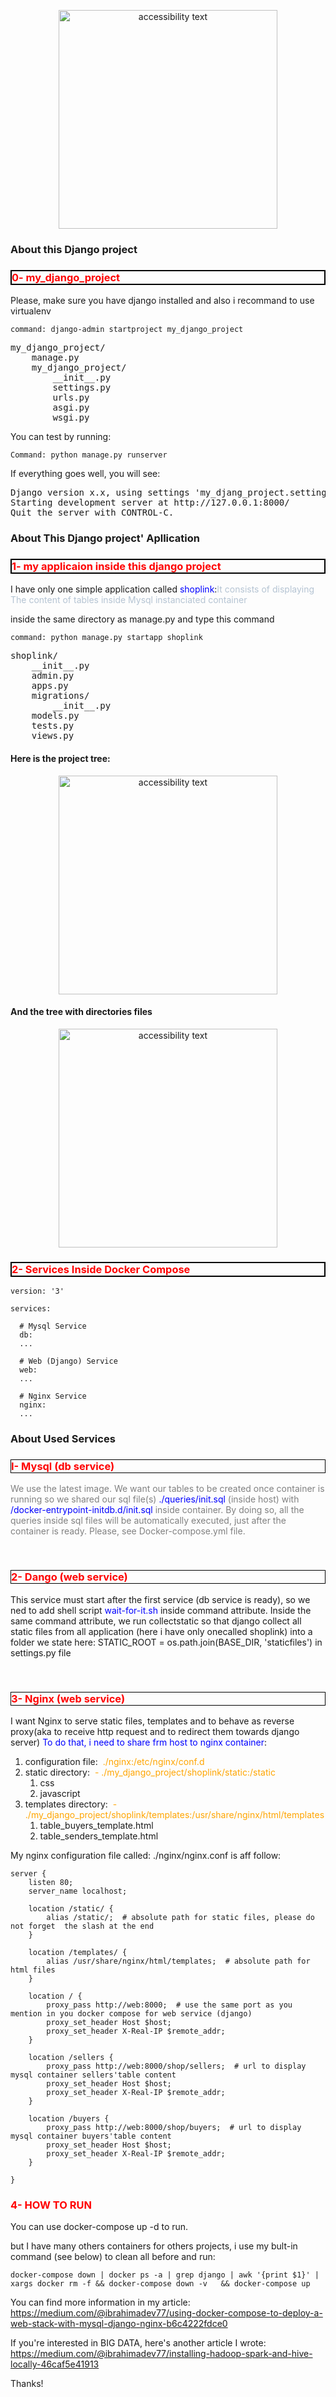 <p align="center">
  <img src="./images/image.png" width="350" alt="accessibility text">
</p>

### About this Django project
<h3 style="color:red; border:2px solid black" >0- my_django_project </h3>
<p>Please, make sure you have django installed and also i recommand to use virtualenv</p>

```
command: django-admin startproject my_django_project
```
  
<pre>
my_django_project/
    manage.py
    my_django_project/
        __init__.py
        settings.py
        urls.py
        asgi.py
        wsgi.py
</pre>

You can test by running:
```
Command: python manage.py runserver
```
If everything goes well, you will see:
<pre>
Django version x.x, using settings 'my_djang_project.settings'
Starting development server at http://127.0.0.1:8000/
Quit the server with CONTROL-C.
</pre>

### About This Django project' Apllication

<h3 style="color:red; border:2px solid black" >1- my applicaion inside this django project </h3>
<p>I have only one simple application called <span style="color:blue">shoplink</span>:<span style="color:#abcd">It consists of displaying The content of tables inside Mysql instanciated container</span></p>

inside the same directory as manage.py and type this command
```
command: python manage.py startapp shoplink
```
<pre>
shoplink/
    __init__.py
    admin.py
    apps.py
    migrations/
        __init__.py
    models.py
    tests.py
    views.py
</pre>
<h4>Here is the project tree:</h4>
<p align="center">
  <img src="./images/my_project_dir_tree.png" width="350" alt="accessibility text">
</p>

<h4>And the tree with directories files</h4>
<p align="center">
  <img src="./images/my_project_tree.png" width="350" alt="accessibility text">
</p>

<h3 style="color:red; border:2px solid black" >2- Services Inside Docker Compose </h3>

```
version: '3'

services:

  # Mysql Service
  db:
  ...

  # Web (Django) Service
  web:
  ...

  # Nginx Service
  nginx:
  ...
```
### About Used Services
<h3 style="color:red; border:1px solid black" >I- Mysql (db service) </h3>
<p style="color:grey">We use the latest image. We want our tables to be created once container is running so we shared our sql file(s) <span style="color:blue">./queries/init.sql</span> (inside host) with <span style="color:blue">/docker-entrypoint-initdb.d/init.sql</span> inside container.
By doing so, all the queries inside sql files will be automatically executed, just after the container is ready. Please, see Docker-compose.yml file.</p>

<br/>

<h3 style="color:red; border:1px solid black" >2- Dango (web service) </h3>
<p>This service must start after the first service (db service is ready), so we ned to add shell script <span style="color:blue">wait-for-it.sh </span>inside command attribute. Inside the same command attribute, we run collectstatic so that django collect all static files from all application (here i have only onecalled shoplink) into a folder we state here: STATIC_ROOT = os.path.join(BASE_DIR, 'staticfiles') in settings.py file </p>

<br/>

<h3 style="color:red; border:1px solid black" >3- Nginx (web service) </h3>
<p>
I want Nginx to serve static files, templates and to behave as reverse proxy(aka to receive http request and to redirect them towards django server)
<span style="color:blue">To do that, i need to share frm host to nginx container</span>:

<ol>
<li> configuration file:&nbsp; <span style="color:orange">./nginx:/etc/nginx/conf.d</span></li>
<li>static directory:&nbsp; <span style="color:orange">- ./my_django_project/shoplink/static:/static</span>
<ol><li>css</li><li>javascript</li></ol>
</li>
<li>templates directory:&nbsp; <span style="color:orange"> - ./my_django_project/shoplink/templates:/usr/share/nginx/html/templates</span>
<ol><li>table_buyers_template.html</li><li>table_senders_template.html</li></ol>
</li>
</ol>
</p>

My nginx configuration file called: ./nginx/nginx.conf is aff follow:

```
server {
    listen 80;
    server_name localhost;

    location /static/ {
        alias /static/;  # absolute path for static files, please do not forget  the slash at the end
    }

    location /templates/ {
        alias /usr/share/nginx/html/templates;  # absolute path for html files
    }

    location / {
        proxy_pass http://web:8000;  # use the same port as you mention in you docker compose for web service (django)
        proxy_set_header Host $host;
        proxy_set_header X-Real-IP $remote_addr;
    }

    location /sellers {
        proxy_pass http://web:8000/shop/sellers;  # url to display mysql container sellers'table content
        proxy_set_header Host $host;
        proxy_set_header X-Real-IP $remote_addr;
    }

    location /buyers {
        proxy_pass http://web:8000/shop/buyers;  # url to display mysql container buyers'table content
        proxy_set_header Host $host;
        proxy_set_header X-Real-IP $remote_addr;
    }

}
```

<h3 style="color:red">4- HOW TO RUN</h3>
You can use docker-compose up -d  to run.

but I have many others containers for others projects, i use my bult-in  command (see below) to clean all before and run:

```
docker-compose down | docker ps -a | grep django | awk '{print $1}' | xargs docker rm -f && docker-compose down -v   && docker-compose up
```

You can find more information in my article: https://medium.com/@ibrahimadev77/using-docker-compose-to-deploy-a-web-stack-with-mysql-django-nginx-b6c4222fdce0

If you're interested in BIG DATA, here's another article I wrote: https://medium.com/@ibrahimadev77/installing-hadoop-spark-and-hive-locally-46caf5e41913

Thanks!